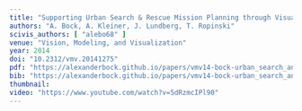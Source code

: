 ```yaml
---
title: "Supporting Urban Search & Rescue Mission Planning through Visualization-Based Analysis"
authors: "A. Bock, A. Kleiner, J. Lundberg, T. Ropinski"
scivis_authors: [ "alebo68" ]
venue: "Vision, Modeling, and Visualization"
year: 2014
doi: "10.2312/vmv.20141275"
pdf: "https://alexanderbock.github.io/papers/vmv14-bock-urban_search_and_rescue.pdf"
bib: "https://alexanderbock.github.io/papers/vmv14-bock-urban_search_and_rescue.bib"
thumbnail: 
video: "https://www.youtube.com/watch?v=5dRzmcIPl90"
---
```


